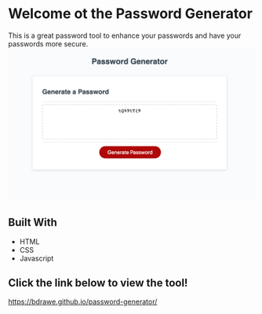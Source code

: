 # Welcome ot the Password Generator
This is a great password tool to enhance your passwords and have your passwords more secure. 
![PW Generator](Password_Generator.png)

## Built With
- HTML
- CSS
- Javascript

## Click the link below to view the tool! 
https://bdrawe.github.io/password-generator/
